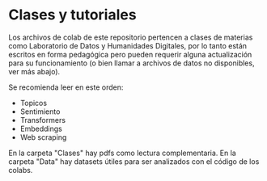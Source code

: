 # Clases y tutoriales

Los archivos de colab de este repositorio pertencen a clases de materias como Laboratorio de Datos y Humanidades Digitales, por lo tanto están escritos en forma pedagógica pero pueden requerir alguna actualización para su funcionamiento (o bien llamar a archivos de datos no disponibles, ver más abajo).

Se recomienda leer en este orden:

- Topicos
- Sentimiento
- Transformers
- Embeddings
- Web scraping

En la carpeta "Clases" hay pdfs como lectura complementaria. En la carpeta "Data" hay datasets útiles para ser analizados con el código de los colabs. 
